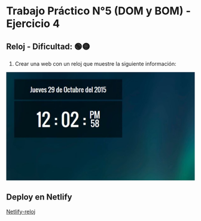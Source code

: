 # Trabajo Práctico N°5 (DOM y BOM) - Ejercicio 4
##  Reloj - Dificultad:  🟢🟡

1. Crear una web con un reloj que muestre la siguiente información:

![reloj](img/reloj.jpg)


## Deploy en Netlify
[Netlify-reloj](https://lucasecapdevila-reloj.netlify.app/)